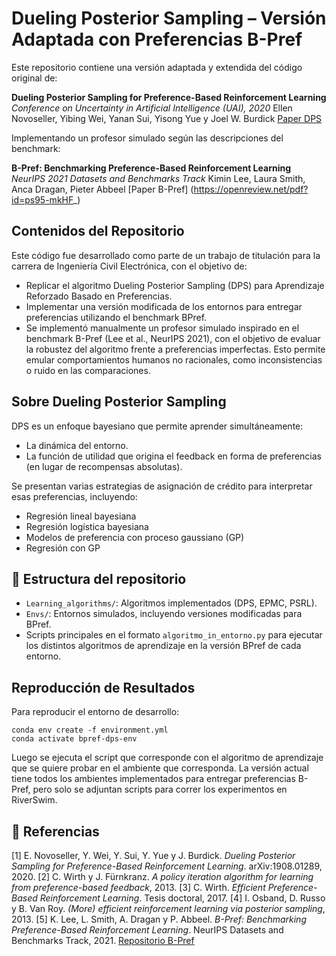 # Dueling Posterior Sampling – Versión Adaptada con Preferencias B-Pref

Este repositorio contiene una versión adaptada y extendida del código original de:

**Dueling Posterior Sampling for Preference-Based Reinforcement Learning**
*Conference on Uncertainty in Artificial Intelligence (UAI), 2020*
Ellen Novoseller, Yibing Wei, Yanan Sui, Yisong Yue y Joel W. Burdick
[Paper DPS](https://arxiv.org/abs/1908.01289)

Implementando un profesor simulado según las descripciones del benchmark:

**B-Pref: Benchmarking Preference-Based Reinforcement Learning**
*NeurIPS 2021 Datasets and Benchmarks Track*
Kimin Lee, Laura Smith, Anca Dragan, Pieter Abbeel
[Paper B-Pref] (https://openreview.net/pdf?id=ps95-mkHF_)

## Contenidos del Repositorio

Este código fue desarrollado como parte de un trabajo de titulación para la carrera de Ingeniería Civil Electrónica, con el objetivo de:

* Replicar el algoritmo Dueling Posterior Sampling (DPS) para Aprendizaje Reforzado Basado en Preferencias.
* Implementar una versión modificada de los entornos para entregar preferencias utilizando el benchmark BPref.
* Se implementó manualmente un profesor simulado inspirado en el benchmark B-Pref (Lee et al., NeurIPS 2021), con el objetivo de evaluar la robustez del algoritmo frente a preferencias imperfectas. Esto permite emular comportamientos humanos no racionales, como inconsistencias o ruido en las comparaciones.

## Sobre Dueling Posterior Sampling

DPS es un enfoque bayesiano que permite aprender simultáneamente:

* La dinámica del entorno.
* La función de utilidad que origina el feedback en forma de preferencias (en lugar de recompensas absolutas).

Se presentan varias estrategias de asignación de crédito para interpretar esas preferencias, incluyendo:

* Regresión lineal bayesiana
* Regresión logística bayesiana
* Modelos de preferencia con proceso gaussiano (GP)
* Regresión con GP

## 📁 Estructura del repositorio

* `Learning_algorithms/`: Algoritmos implementados (DPS, EPMC, PSRL).
* `Envs/`: Entornos simulados, incluyendo versiones modificadas para BPref.
* Scripts principales en el formato `algoritmo_in_entorno.py` para ejecutar los distintos algoritmos de aprendizaje en la versión BPref de cada entorno.

## Reproducción de Resultados

Para reproducir el entorno de desarrollo:

```
conda env create -f environment.yml
conda activate bpref-dps-env
```

Luego se ejecuta el script que corresponde con el algoritmo de aprendizaje que se quiere probar en el ambiente que corresponda. La versión actual tiene todos los ambientes implementados para entregar preferencias B-Pref, pero solo se adjuntan scripts para correr los experimentos en RiverSwim.

## 📄 Referencias

\[1] E. Novoseller, Y. Wei, Y. Sui, Y. Yue y J. Burdick. *Dueling Posterior Sampling for Preference-Based Reinforcement Learning*. arXiv:1908.01289, 2020.
\[2] C. Wirth y J. Fürnkranz. *A policy iteration algorithm for learning from preference-based feedback*, 2013.
\[3] C. Wirth. *Efficient Preference-Based Reinforcement Learning*. Tesis doctoral, 2017.
\[4] I. Osband, D. Russo y B. Van Roy. *(More) efficient reinforcement learning via posterior sampling*, 2013.
\[5] K. Lee, L. Smith, A. Dragan y P. Abbeel. *B-Pref: Benchmarking Preference-Based Reinforcement Learning*. NeurIPS Datasets and Benchmarks Track, 2021.
[Repositorio B-Pref](https://github.com/rll-research/B-Pref)
